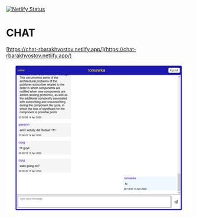[![Netlify Status](https://api.netlify.com/api/v1/badges/3e52017e-9c47-4e3f-882a-54bef4bbd7b6/deploy-status)](https://app.netlify.com/sites/chat-rbarakhvostov/deploys)

# CHAT

[https://chat-rbarakhvostov.netlify.app/](https://chat-rbarakhvostov.netlify.app/)

![Chat](./public/chat.PNG)
